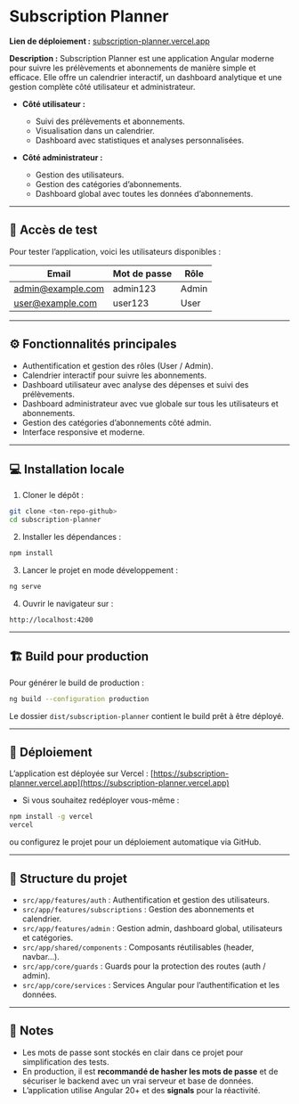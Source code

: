 # Subscription Planner

**Lien de déploiement :** [subscription-planner.vercel.app](https://subscription-planner.vercel.app)

**Description :**
Subscription Planner est une application Angular moderne pour suivre les prélèvements et abonnements de manière simple et efficace. Elle offre un calendrier interactif, un dashboard analytique et une gestion complète côté utilisateur et administrateur.

* **Côté utilisateur :**

  * Suivi des prélèvements et abonnements.
  * Visualisation dans un calendrier.
  * Dashboard avec statistiques et analyses personnalisées.

* **Côté administrateur :**

  * Gestion des utilisateurs.
  * Gestion des catégories d’abonnements.
  * Dashboard global avec toutes les données d’abonnements.

---

## 🔑 Accès de test

Pour tester l’application, voici les utilisateurs disponibles :

| Email                                         | Mot de passe | Rôle  |
| --------------------------------------------- | ------------ | ----- |
| [admin@example.com](mailto:admin@example.com) | admin123     | Admin |
| [user@example.com](mailto:user@example.com)   | user123      | User  |

---

## ⚙️ Fonctionnalités principales

* Authentification et gestion des rôles (User / Admin).
* Calendrier interactif pour suivre les abonnements.
* Dashboard utilisateur avec analyse des dépenses et suivi des prélèvements.
* Dashboard administrateur avec vue globale sur tous les utilisateurs et abonnements.
* Gestion des catégories d’abonnements côté admin.
* Interface responsive et moderne.

---

## 💻 Installation locale

1. Cloner le dépôt :

```bash
git clone <ton-repo-github>
cd subscription-planner
```

2. Installer les dépendances :

```bash
npm install
```

3. Lancer le projet en mode développement :

```bash
ng serve
```

4. Ouvrir le navigateur sur :

```
http://localhost:4200
```

---

## 🏗️ Build pour production

Pour générer le build de production :

```bash
ng build --configuration production
```

Le dossier `dist/subscription-planner` contient le build prêt à être déployé.

---

## 🚀 Déploiement

L’application est déployée sur Vercel :
[https://subscription-planner.vercel.app](https://subscription-planner.vercel.app)

* Si vous souhaitez redéployer vous-même :

```bash
npm install -g vercel
vercel
```

ou configurez le projet pour un déploiement automatique via GitHub.

---

## 📁 Structure du projet

* `src/app/features/auth` : Authentification et gestion des utilisateurs.
* `src/app/features/subscriptions` : Gestion des abonnements et calendrier.
* `src/app/features/admin` : Gestion admin, dashboard global, utilisateurs et catégories.
* `src/app/shared/components` : Composants réutilisables (header, navbar…).
* `src/app/core/guards` : Guards pour la protection des routes (auth / admin).
* `src/app/core/services` : Services Angular pour l’authentification et les données.

---

## 📝 Notes

* Les mots de passe sont stockés en clair dans ce projet pour simplification des tests.
* En production, il est **recommandé de hasher les mots de passe** et de sécuriser le backend avec un vrai serveur et base de données.
* L’application utilise Angular 20+ et des **signals** pour la réactivité.

